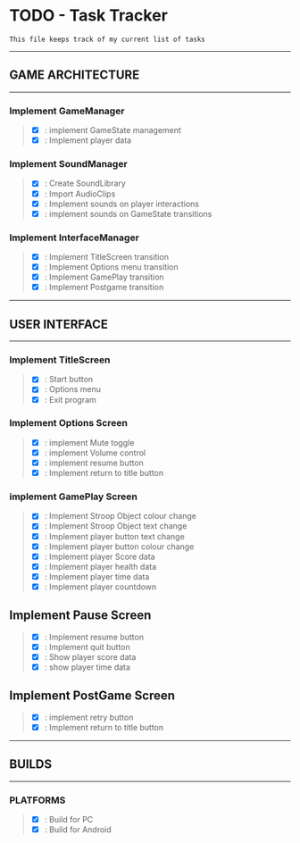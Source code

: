 # TODO - Task Tracker
    This file keeps track of my current list of tasks
---
## GAME ARCHITECTURE
---

### Implement GameManager 
> - [x] : implement GameState management
> - [x] : Implement player data

### Implement SoundManager
> - [x] : Create SoundLibrary
> - [x] : Import AudioClips
> - [x] : Implement sounds on player interactions
> - [x] : implement sounds on GameState transitions

### Implement InterfaceManager
> - [x] : Implement TitleScreen transition
> - [x] : Implement Options menu transition
> - [x] : Implement GamePlay transition
> - [x] : Implement Postgame transition

---
## USER INTERFACE
---

### Implement TitleScreen
> - [x] : Start button
> - [x] : Options menu
> - [x] : Exit program

### Implement Options Screen 
> - [x] : implement Mute toggle
> - [x] : implement Volume control
> - [x] : implement resume button
> - [x] : Implement return to title button

### implement GamePlay Screen 
> - [x] : Implement Stroop Object colour change
> - [x] : Implement Stroop Object text change
> - [x] : Implement player button text change
> - [x] : Implement player button colour change
> - [x] : Implement player Score data
> - [x] : Implement player health data 
> - [x] : Implement player time data
> - [x] : Implement player countdown

## Implement Pause Screen 
> - [x] : Implement resume button
> - [x] : Implement quit button
> - [x] : Show player score data
> - [x] : show player time data

## Implement PostGame Screen
> - [x] : implement retry button
> - [x] : Implement return to title button 

---
## BUILDS
---

### PLATFORMS
> - [x] : Build for PC
> - [x] : Build for Android